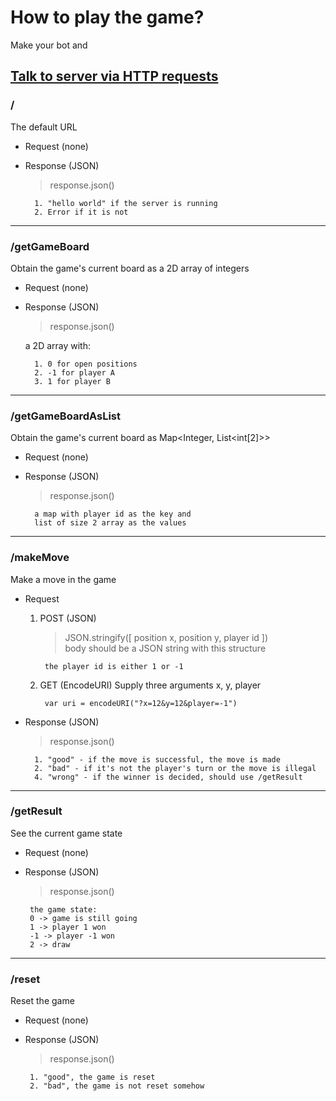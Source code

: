 

# How to play the game?
Make your bot and
## [Talk to server via HTTP requests](https://www.w3schools.com/tags/ref_httpmethods.asp "learn more")

### /
The default URL
- Request (none)
- Response (JSON)
	> response.json()
	
		1. "hello world" if the server is running
		2. Error if it is not
---------------
### /getGameBoard
Obtain the game's current board as a 2D array of integers
 - Request (none)
- Response (JSON) 

	> response.json() 
	
	a 2D array with:
		 
		1. 0 for open positions
		2. -1 for player A
		3. 1 for player B 
			
---------------
### /getGameBoardAsList
Obtain the game's current board as Map<Integer, List<int[2]>>
 - Request (none)
- Response (JSON) 

	> response.json() 
	
		a map with player id as the key and
		list of size 2 array as the values 
			
---------------------------------------

### /makeMove
Make a move in the game
- Request 
	1. POST (JSON)
		>JSON.stringify([ position x, position y, player id ])	
		body should be a JSON string with this structure

			the player id is either 1 or -1 
	
	2. GET (EncodeURI)
		Supply three arguments x, y, player
			
			var uri = encodeURI("?x=12&y=12&player=-1")

- Response (JSON)
	> response.json()
		
		1. "good" - if the move is successful, the move is made
		2. "bad" - if it's not the player's turn or the move is illegal
		4. "wrong" - if the winner is decided, should use /getResult
 
-----------------

### /getResult
See the current game state
 - Request (none)
 - Response (JSON)
	>response.json()
		
		the game state:
		0 -> game is still going
		1 -> player 1 won
		-1 -> player -1 won
		2 -> draw

-----------------

### /reset
Reset the game
 - Request (none)
			
 - Response (JSON)
	>response.json()
		
		1. "good", the game is reset
		2. "bad", the game is not reset somehow
